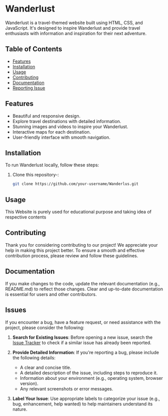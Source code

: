 # Wanderlust

Wanderlust is a travel-themed website built using HTML, CSS, and JavaScript. It's designed to inspire Wanderlust and provide travel enthusiasts with information and inspiration for their next adventure.

## Table of Contents
- [Features](#features)
- [Installation](#installation)
- [Usage](#usage)
- [Contributing](#contributing)
- [Documentation](#documentation)
- [Reporting Issue](#issues)
## Features
- Beautiful and responsive design.
- Explore travel destinations with detailed information.
- Stunning images and videos to inspire your Wanderlust.
- Interactive maps for each destination.
- User-friendly interface with smooth navigation.
  
## Installation
To run Wanderlust locally, follow these steps:

1. Clone this repository-:
   ```sh
   git clone https://github.com/your-username/Wanderlus.git
   
## Usage
This Website is purely used for educational purpose and taking idea of respective contents

## Contributing

Thank you for considering contributing to our project! We appreciate your help in making this project better. To ensure a smooth and effective contribution process, please review and follow these guidelines.

## Documentation
If you make changes to the code, update the relevant documentation (e.g., README.md) to reflect those changes. Clear and up-to-date documentation is essential for users and other contributors.


## Issues

If you encounter a bug, have a feature request, or need assistance with the project, please consider the following:

1. **Search for Existing Issues**: Before opening a new issue, search the [Issue Tracker](https://github.com/your-username/your-project/issues) to check if a similar issue has already been reported.

2. **Provide Detailed Information**: If you're reporting a bug, please include the following details:
   - A clear and concise title.
   - A detailed description of the issue, including steps to reproduce it.
   - Information about your environment (e.g., operating system, browser version).
   - Any relevant screenshots or error messages.

3. **Label Your Issue**: Use appropriate labels to categorize your issue (e.g., bug, enhancement, help wanted) to help maintainers understand its nature.
